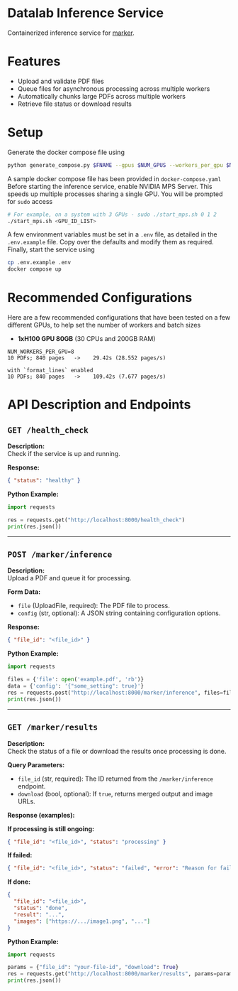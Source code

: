 # Datalab Inference Service

Containerized inference service for [marker](https://github.com/VikParuchuri/marker). 

# Features

- Upload and validate PDF files
- Queue files for asynchronous processing across multiple workers
- Automatically chunks large PDFs across multiple workers
- Retrieve file status or download results

# Setup
Generate the docker compose file using
```bash
python generate_compose.py $FNAME --gpus $NUM_GPUS --workers_per_gpu $NUM_WORKERS_PER_GPU
```
A sample docker compose file has been provided in `docker-compose.yaml`
Before starting the inference service, enable NVIDIA MPS Server. This speeds up multiple processes sharing a single GPU. You will be prompted for `sudo` access
```bash
# For example, on a system with 3 GPUs - sudo ./start_mps.sh 0 1 2 
./start_mps.sh <GPU_ID_LIST>
```
A few environment variables must be set in a `.env` file, as detailed in the `.env.example` file. Copy over the defaults and modify them as required.
Finally, start the service using
```bash
cp .env.example .env
docker compose up
```

# Recommended Configurations
Here are a few recommended configurations that have been tested on a few different GPUs, to help set the number of workers and batch sizes
- **1xH100 GPU 80GB** (30 CPUs and 200GB RAM)
```
NUM_WORKERS_PER_GPU=8
10 PDFs; 840 pages   ->    29.42s (28.552 pages/s)     

with `format_lines` enabled
10 PDFs; 840 pages   ->    109.42s (7.677 pages/s)
```

# API Description and Endpoints

## `GET /health_check`

**Description:**  
Check if the service is up and running.

**Response:**  
```json
{ "status": "healthy" }
```

**Python Example:**
```python
import requests

res = requests.get("http://localhost:8000/health_check")
print(res.json())
```

---

## `POST /marker/inference`

**Description:**  
Upload a PDF and queue it for processing.

**Form Data:**

- `file` (UploadFile, required): The PDF file to process.
- `config` (str, optional): A JSON string containing configuration options.

**Response:**
```json
{ "file_id": "<file_id>" }
```

**Python Example:**
```python
import requests

files = {'file': open('example.pdf', 'rb')}
data = {'config': '{"some_setting": true}'}
res = requests.post("http://localhost:8000/marker/inference", files=files, data=data)
print(res.json())
```

---

## `GET /marker/results`

**Description:**  
Check the status of a file or download the results once processing is done.

**Query Parameters:**

- `file_id` (str, required): The ID returned from the `/marker/inference` endpoint.
- `download` (bool, optional): If `true`, returns merged output and image URLs.

**Response (examples):**

**If processing is still ongoing:**
```json
{ "file_id": "<file_id>", "status": "processing" }
```

**If failed:**
```json
{ "file_id": "<file_id>", "status": "failed", "error": "Reason for failure" }
```

**If done:**
```json
{
  "file_id": "<file_id>",
  "status": "done",
  "result": "...",
  "images": ["https://.../image1.png", "..."]
}
```

**Python Example:**
```python
import requests

params = {"file_id": "your-file-id", "download": True}
res = requests.get("http://localhost:8000/marker/results", params=params)
print(res.json())
```